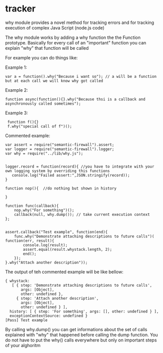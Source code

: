 # tracker
why module provides a novel method for tracking errors and for tracking execution of complex Java Script (node.js code) 

The why module works by adding a why function the the Function prototype. Basically for every call of an "important" function you can explain "why" that function will be called
 
 For example you can do things like:
 
 Example 1:
 
    var a = function().why("Because i want so"); // a will be a function but at each call we will know why got called
  
 Example 2:
  
    function async(function(){}.why("Because thsi is a callback and asynchronously called sometimes");
 
 Example 3:
 
     function f(){}
     f.why("special call of f")();
 

Commented example:

    var assert = require("semantic-firewall").assert;
    var logger = require("semantic-firewall").logger;
    var why = require("../lib/why.js");
    
    
    logger.record = function(record){ //you have to integrate with your own logging system by overriding this functions
       console.log("Failed assert:",JSON.stringify(record));
    }
    
    function nop(){  //do nothing but shown in history
    
    }
    
    function func(callback){
        nop.why("For something")();
        callback(null, why.dump()); // take current execution context
    };
    
    
    assert.callback("Test example", function(end){
        func.why("Demonstrate attaching descriptions to future calls")( function(err, result){
            console.log(result);
            assert.equal(result.whystack.length, 2);
            end();
        });
    }.why("Attach another description"));


The output of teh commented example will be like bellow:
   
    { whystack: 
       [ { step: 'Demonstrate attaching descriptions to future calls',
           args: [Object],
           other: undefined },
         { step: 'Attach another description',
           args: [Object],
           other: undefined } ],
      history: [ { step: 'For something', args: [], other: undefined } ],
      exceptionContextSource: undefined }
    [Pass] Test example

By calling  why.dump() you can get informations about the set of calls explained with "why" that happened before calling the dump function. 
You do not have to put the why() calls everywhere but only on important steps of your alghoritm
 